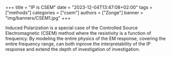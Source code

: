+++
title = "IP is CSEM"
date = "2023-12-04T13:47:08+02:00"
tags = ["methods"]
categories = ["csem"]
authors = ["Zonge"]
banner = "img/banners/CSEM1.jpg"
+++

Induced Polarization is a special case of the Controlled Source Electromagnetic (CSEM) method where the resistivity is a function of frequency.  By modeling the entire physics of the EM response, covering the entire frequency range, can both inprove the interpretability of the IP response and extend the depth of investigation of investigation.